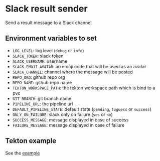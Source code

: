 # Slack result sender

Send a result message to a Slack channel.

## Environment variables to set

* `LOG_LEVEL`: log level (`debug` or `info`)
* `SLACK_TOKEN`: slack token
* `SLACK_USERNAME`: username
* `SLACK_EMOJI_AVATAR`: an emoji code that will be used as an avatar
* `SLACK_CHANNEL`: channel where the message will be posted
* `REPO_ORG`: github repo org
* `REPO_NAME`: github repo name
* `TEKTON_WORKSPACE_PATH`: the tekton workspace path which is bind to a pvc
* `GIT_BRANCH`: git branch name
* `PIPELINE_URL`: the pipeline url
* `DEFAULT_PIPELINE_STATE`: default state (`pending`, `toguess` or `success`)
* `ONLY_ON_FAILURE`: slack only on failure (`yes` or `no`)
* `SUCCESS_MESSAGE`: message displayed in case of success
* `FAILURE_MESSAGE`: message displayed in case of failure

## Tekton example

See the [example](./slack-result-sender.yaml)

